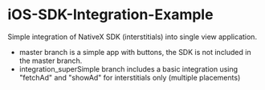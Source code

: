 iOS-SDK-Integration-Example
===========================

Simple integration of NativeX SDK (interstitials) into single view application. 

- master branch is a simple app with buttons, the SDK is not included in the master branch.
- integration_superSimple branch includes a basic integration using "fetchAd" and "showAd" for interstitials only (multiple placements)
